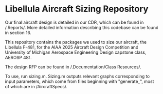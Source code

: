 # Libellula Aircraft Sizing Repository

Our final aircraft design is detailed in our CDR, which can be found in /.Reports/. More detailed information describing this codebase can be found in section 16.

This repository contains the packages we used to size our aircraft, the Libellula F-481, for the AIAA 2025 Aircraft Design Competition and University of Michigan Aerospace Engineering Design capstone class, AEROSP 481. 

The design RFP can be found in /.Documentation/Class Resources/.

To use, run sizing.m. Sizing.m outputs relevant graphs corresponding to input parameters, which come from files beginning with "generate_", most of which are in /AircraftSpecs/.
